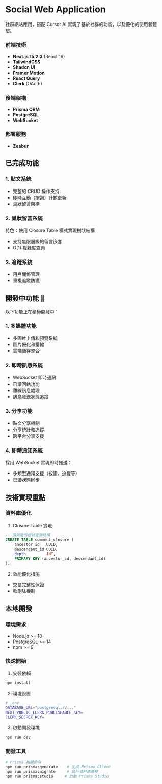 # Social Web Application

社群網站應用，搭配 Cursor AI 實現了基於社群的功能，以及優化的使用者體驗。

### 前端技術

- **Next.js 15.2.3** (React 19)
- **TailwindCSS**
- **Shadcn UI**
- **Framer Motion**
- **React Query**
- **Clerk** (OAuth)

### 後端架構

- **Prisma ORM**
- **PostgreSQL**
- **WebSocket**

### 部署服務

- **Zeabur**

## 已完成功能

### 1. 貼文系統

- 完整的 CRUD 操作支持
- 即時互動（按讚）計數更新
- 巢狀留言架構

### 2. 巢狀留言系統

特色：使用 Closure Table 模式實現樹狀結構

- 支持無限層級的留言嵌套
- O(1) 複雜度查詢

### 3. 追蹤系統

- 用戶關係管理
- 重複追蹤防護

## 開發中功能 🚧

以下功能正在積極開發中：

### 1. 多媒體功能

- 多圖片上傳和預覽系統
- 圖片優化和壓縮
- 雲端儲存整合

### 2. 即時訊息系統

- WebSocket 即時通訊
- 已讀回執功能
- 離線訊息處理
- 訊息發送狀態追蹤

### 3. 分享功能

- 貼文分享機制
- 分享統計和追蹤
- 跨平台分享支援

### 4. 即時通知系統

採用 WebSocket 實現即時推送：

- 多類型通知支援（按讚、追蹤等）
- 已讀狀態同步

## 技術實現重點

### 資料庫優化

1. Closure Table 實現

```sql
-- 高效能的樹狀查詢結構
CREATE TABLE comment_closure (
    ancestor_id   UUID,
    descendant_id UUID,
    depth         INT,
    PRIMARY KEY (ancestor_id, descendant_id)
);
```

2. 效能優化措施

- 交易完整性保證
- 軟刪除機制

## 本地開發

### 環境需求

- Node.js >= 18
- PostgreSQL >= 14
- npm >= 9

### 快速開始

1. 安裝依賴

```bash
npm install
```

2. 環境設置

```bash
# .env
DATABASE_URL="postgresql://..."
NEXT_PUBLIC_CLERK_PUBLISHABLE_KEY=
CLERK_SECRET_KEY=
```

3. 啟動開發環境

```bash
npm run dev
```

### 開發工具

```bash
# Prisma 相關命令
npm run prisma:generate    # 生成 Prisma Client
npm run prisma:migrate     # 執行資料庫遷移
npm run prisma:studio     # 啟動 Prisma Studio
```
